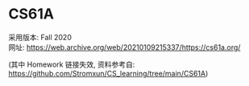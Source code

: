 # CS61A

采用版本: Fall 2020   
网址: https://web.archive.org/web/20210109215337/https://cs61a.org/

(其中 Homework 链接失效, 资料参考自: https://github.com/Stromxun/CS_learning/tree/main/CS61A)